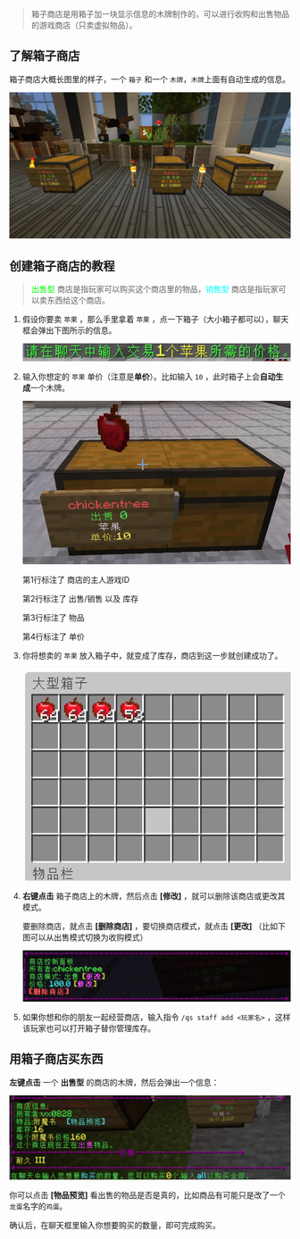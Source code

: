 > 箱子商店是用箱子加一块显示信息的木牌制作的，可以进行收购和出售物品的游戏商店（只卖虚拟物品）。

## 了解箱子商店

箱子商店大概长图里的样子，一个 `箱子` 和一个 `木牌`，`木牌`上面有自动生成的信息。

![](pics/quickshop.png)

## 创建箱子商店的教程

> <font color=	#00FF00>出售型</font> 商店是指玩家可以购买这个商店里的物品，<font color=#00FFFF>销售型</font> 商店是指玩家可以卖东西给这个商店。

1. 假设你要卖 `苹果` ，那么手里拿着 `苹果` ，点一下箱子（大小箱子都可以），聊天框会弹出下图所示的信息。

    ![](pics/shopcreate1.png)

2. 输入你想定的 `苹果` 单价（注意是**单价**）。比如输入 `10` ，此时箱子上会**自动生成**一个木牌。

    ![](pics/shopcreate2.png)
    
    第1行标注了 商店的主人游戏ID

    第2行标注了 出售/销售 以及 库存

    第3行标注了 物品

    第4行标注了 单价

3. 你将想卖的 `苹果` 放入箱子中，就变成了库存，商店到这一步就创建成功了。

    ![](pics/shopcreate3.png)

4. **右键点击** 箱子商店上的木牌，然后点击 **[修改]** ，就可以删除该商店或更改其模式。
    
    要删除商店，就点击 **[删除商店]** ，要切换商店模式，就点击 **[更改]** （比如下图可以从出售模式切换为收购模式）

    ![](pics/shopcreate4.png)

5. 如果你想和你的朋友一起经营商店，输入指令 `/qs staff add <玩家名>` ，这样该玩家也可以打开箱子替你管理库存。

## 用箱子商店买东西

**左键点击** 一个 **出售型** 的商店的木牌，然后会弹出一个信息：

![](pics/shopbuy.png)

你可以点击 **[物品预览]** 看出售的物品是否是真的，比如商品有可能只是改了一个`龙蛋`名字的`鸡蛋`。

确认后，在聊天框里输入你想要购买的数量，即可完成购买。
